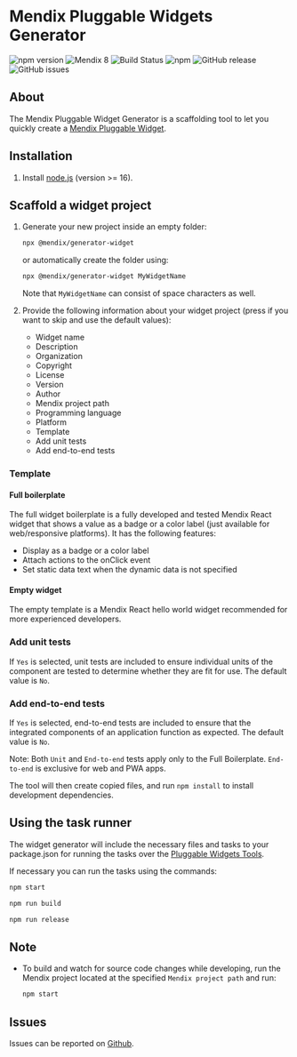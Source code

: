 # Mendix Pluggable Widgets Generator

![npm version](https://badge.fury.io/js/%40mendix%2Fgenerator-widget.svg)
![Mendix 8](https://img.shields.io/badge/mendix-8.0.0-brightgreen.svg)
![Build Status](https://travis-ci.org/mendix/widgets-tools.svg?branch=master)
![npm](https://img.shields.io/npm/dm/@mendix/generator-widget)
![GitHub release](https://img.shields.io/github/release/mendix/widgets-tools)
![GitHub issues](https://img.shields.io/github/issues/mendix/widgets-tools)

## About

The Mendix Pluggable Widget Generator is a scaffolding tool to let you quickly create a [Mendix Pluggable Widget](https://docs.mendix.com/howto/extensibility/pluggable-widgets).

## Installation

1. Install [node.js](https://nodejs.org/) (version >= 16).

## Scaffold a widget project

1. Generate your new project inside an empty folder:

    ```bash
    npx @mendix/generator-widget
    ```

    or automatically create the folder using:

    ```bash
    npx @mendix/generator-widget MyWidgetName
    ```

    Note that `MyWidgetName` can consist of space characters as well.

1. Provide the following information about your widget project (press <Enter> if you want to skip and use the default values):

    - Widget name
    - Description
    - Organization
    - Copyright
    - License
    - Version
    - Author
    - Mendix project path
    - Programming language
    - Platform
    - Template
    - Add unit tests
    - Add end-to-end tests

### Template

#### Full boilerplate

The full widget boilerplate is a fully developed and tested Mendix React widget that shows a value as a badge or a color label (just available for web/responsive platforms).
It has the following features:

-   Display as a badge or a color label
-   Attach actions to the onClick event
-   Set static data text when the dynamic data is not specified

#### Empty widget

The empty template is a Mendix React hello world widget recommended for more experienced developers.

### Add unit tests

If `Yes` is selected, unit tests are included to ensure individual units of the component are tested to determine whether they are fit for use. The default value is `No`.

### Add end-to-end tests

If `Yes` is selected, end-to-end tests are included to ensure that the integrated components of an application function as expected. The default value is `No`.

Note: Both `Unit` and `End-to-end` tests apply only to the Full Boilerplate. `End-to-end` is exclusive for web and PWA apps.

The tool will then create copied files, and run `npm install` to install development dependencies.

## Using the task runner

The widget generator will include the necessary files and tasks to your package.json for running the tasks over the [Pluggable Widgets Tools](https://github.com/mendix/widgets-tools/tree/master/packages/tools/pluggable-widgets-tools).

If necessary you can run the tasks using the commands:

```bash
npm start
```

```bash
npm run build
```

```bash
npm run release
```

## Note

-   To build and watch for source code changes while developing, run the Mendix project located at the specified `Mendix project path` and run:

    ```bash
    npm start
    ```

## Issues

Issues can be reported on [Github](https://github.com/mendix/widgets-tools/issues).
